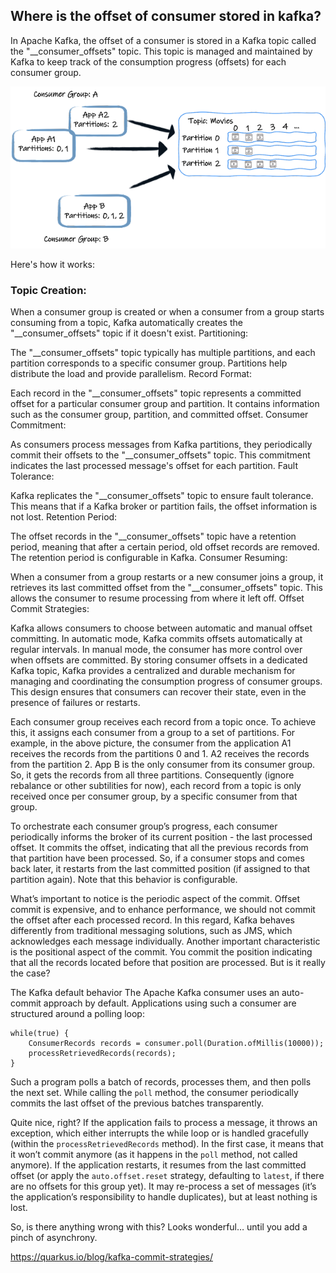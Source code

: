 ## Where is the offset of consumer stored in kafka?

In Apache Kafka, the offset of a consumer is stored in a Kafka topic called the "__consumer_offsets" topic. This topic is 
managed and maintained by Kafka to keep track of the consumption progress (offsets) for each consumer group.


![kafka_consumer.png](kafka_consumer.png)


Here's how it works:

### Topic Creation:

When a consumer group is created or when a consumer from a group starts consuming from a topic, Kafka automatically creates the "__consumer_offsets" topic if it doesn't exist.
Partitioning:

The "__consumer_offsets" topic typically has multiple partitions, and each partition corresponds to a specific consumer group. Partitions help distribute the load and provide parallelism.
Record Format:

Each record in the "__consumer_offsets" topic represents a committed offset for a particular consumer group and partition. It contains information such as the consumer group, partition, and committed offset.
Consumer Commitment:

As consumers process messages from Kafka partitions, they periodically commit their offsets to the "__consumer_offsets" topic. This commitment indicates the last processed message's offset for each partition.
Fault Tolerance:

Kafka replicates the "__consumer_offsets" topic to ensure fault tolerance. This means that if a Kafka broker or partition fails, the offset information is not lost.
Retention Period:

The offset records in the "__consumer_offsets" topic have a retention period, meaning that after a certain period, old offset records are removed. The retention period is configurable in Kafka.
Consumer Resuming:

When a consumer from a group restarts or a new consumer joins a group, it retrieves its last committed offset from the "__consumer_offsets" topic. This allows the consumer to resume processing from where it left off.
Offset Commit Strategies:

Kafka allows consumers to choose between automatic and manual offset committing. In automatic mode, Kafka commits offsets automatically at regular intervals. In manual mode, the consumer has more control over when offsets are committed.
By storing consumer offsets in a dedicated Kafka topic, Kafka provides a centralized and durable mechanism for managing and coordinating the consumption progress of consumer groups. This design ensures that consumers can recover their state, even in the presence of failures or restarts.



Each consumer group receives each record from a topic once. To achieve this, it assigns each consumer from a group to a set of partitions. For example, in the above picture, the consumer from the application A1 receives the records from the partitions 0 and 1. A2 receives the records from the partition 2. App B is the only consumer from its consumer group. So, it gets the records from all three partitions. Consequently (ignore rebalance or other subtilities for now), each record from a topic is only received once per consumer group, by a specific consumer from that group.

To orchestrate each consumer group’s progress, each consumer periodically informs the broker of its current position - the last processed offset. It commits the offset, indicating that all the previous records from that partition have been processed. So, if a consumer stops and comes back later, it restarts from the last committed position (if assigned to that partition again). Note that this behavior is configurable.

What’s important to notice is the periodic aspect of the commit. Offset commit is expensive, and to enhance performance, we should not commit the offset after each processed record. In this regard, Kafka behaves differently from traditional messaging solutions, such as JMS, which acknowledges each message individually. Another important characteristic is the positional aspect of the commit. You commit the position indicating that all the records located before that position are processed. But is it really the case?

The Kafka default behavior
The Apache Kafka consumer uses an auto-commit approach by default. Applications using such a consumer are structured around a polling loop:


```
while(true) {
    ConsumerRecords records = consumer.poll(Duration.ofMillis(10000));
    processRetrievedRecords(records);
}
```
Such a program polls a batch of records, processes them, and then polls the next set. While calling the `poll` method, the consumer periodically commits the last offset of the previous batches transparently.

Quite nice, right? If the application fails to process a message, it throws an exception, which either interrupts the while loop or is handled gracefully (within the `processRetrievedRecords` method). In the first case, it means that it won’t commit anymore (as it happens in the `poll` method, not called anymore). If the application restarts, it resumes from the last committed offset (or apply the `auto.offset.reset` strategy, defaulting to `latest`, if there are no offsets for this group yet). It may re-process a set of messages (it’s the application’s responsibility to handle duplicates), but at least nothing is lost.

So, is there anything wrong with this? Looks wonderful…​ until you add a pinch of asynchrony.

https://quarkus.io/blog/kafka-commit-strategies/